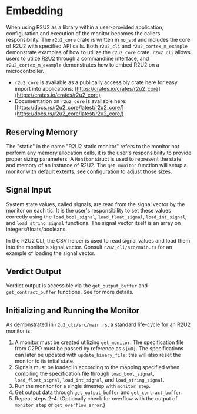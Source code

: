 # Embedding

When using R2U2 as a library within a user-provided application, configuration and execution of the monitor becomes the callers responsibility.
The `r2u2_core` crate is written in `no_std` and includes the core of R2U2 with specified API calls. Both `r2u2_cli` and 
`r2u2_cortex_m_example` demonstrate examples of how to utilize the `r2u2_core` crate. `r2u2_cli` allows users
to utilze R2U2 through a commandline interface, and `r2u2_cortex_m_example` demonstrates how to embed R2U2 on a microcontroller.

- `r2u2_core` is available as a publically accessibly crate here for easy import into applications: [https://crates.io/crates/r2u2_core](https://crates.io/crates/r2u2_core)
- Documentation on `r2u2_core` is available here: [https://docs.rs/r2u2_core/latest/r2u2_core/](https://docs.rs/r2u2_core/latest/r2u2_core/)

## Reserving Memory

The "static" in the name "R2U2 static monitor" refers to the monitor not perform any memory allocation calls, it is the user's responsibility to provide proper sizing parameters. A `Monitor` struct is used to represent the state and memory of an instance of R2U2. The `get_monitor` function will setup a monitor with default extents, see [configuration](./configuration.md) to adjust those sizes.

## Signal Input

System state values, called signals, are read from the signal vector by the monitor on each tic.
It is the user's responsibility to set these values correctly using the `load_bool_signal`, `load_float_signal`, `load_int_signal`, and `load_string_signal` functions. The signal vector itself is an array on integers/floats/booleans. 

In the R2U2 CLI, the CSV helper is used to read signal values and load them into the monitor's signal vector.
Consult `r2u2_cli/src/main.rs` for an example of loading the signal vector.

## Verdict Output

Verdict output is accessible via the `get_output_buffer` and `get_contract_buffer` functions.
See [](./output.md) for more details.

## Initializing and Running the Monitor

As demonstrated in `r2u2_cli/src/main.rs`, a standard life-cycle for an R2U2 monitor is:

1. A monitor must be created utilizing `get_monitor`. The specification file from C2PO must be passed by reference as `&[u8]`. The specifications can later be updated with `update_binary_file`; this will also reset the monitor to its intial state.
2. Signals must be loaded in according to the mapping specified when compiling the specification file through `load_bool_signal`, `load_float_signal`, `load_int_signal`, and `load_string_signal`.
3. Run the monitor for a single timestep with `monitor_step`.
4. Get output data through `get_output_buffer` and `get_contract_buffer`.
5. Repeat steps 2-4. (Optionally check for overflow with the output of `monitor_step` or `get_overflow_error`.)
